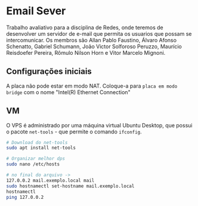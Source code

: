 # Email Sever
Trabalho avaliativo para a disciplina de Redes, onde teremos de desenvolver um servidor de e-mail que permita os usuarios que possam se intercomunicar. Os membros são Allan Pablo Faustino, Álvaro Afonso Schenatto, Gabriel Schumann, João Victor Solforoso Peruzzo, Maurício Reisdoefer Pereira, Rômulo Nilson Horn e Vitor Marcelo Mignoni.

## Configurações iniciais
A placa não pode estar em modo NAT. Coloque-a para `placa em modo bridge` com o nome "Intel(R) Ethernet Connection"

## VM
O VPS é administrado por uma máquina virtual Ubuntu Desktop, que possui o pacote `net-tools` - que permite o comando `ifconfig`.
```bash
# Download do net-tools
sudo apt install net-tools

# Organizar melhor dps
sudo nano /etc/hosts

# no final do arquivo ->
127.0.0.2 mail.exemplo.local mail
sudo hostnamectl set-hostname mail.exemplo.local
hostnamectl
ping 127.0.0.2 
```
